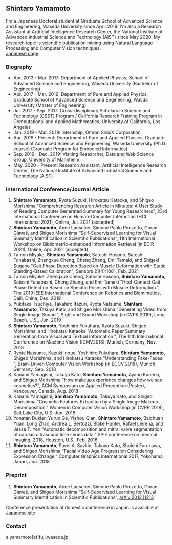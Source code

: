 ## Shintaro Yamamoto

I'm a Japanese Doctoral student at Graduate School of Advanced Science and Engineering, Waseda University since April 2019. I'm also a Research Assistant at Artificial Intelligence Research Center, the National Institute of Advanced Industrial Science and Technology (AIST) since May 2020. My research topic is scientific publication mining using Natural Language Processing and Computer Vision techniques. <br>
[Japanese page](https://yamashin42.github.io/yamashin42/JP)

### Biography
- Apr. 2013 - Mar. 2017: Department of Applied Physics, School of Advanced Science and Engineering, Waseda University (Bachelor of Engineering)
- Apr. 2017 - Mar. 2019: Department of Pure and Applied Physics, Graduate School of Advanced Science and Engineering, Wasda University (Master of Engineering)
- Jul. 2017 - Sep. 2017: Cross-disciplinary Scholars in Science and Technology (CSST) Program / California Research Training Program in Computational and Applied Mathematics, University of California, Los Angeles
- Jan. 2019 - Mar. 2019: Internship, Omron SinicX Corporation
- Apr. 2019 - Present: Department of Pure and Applied Physics, Graduate School of Advanced Science and Engineering, Waseda Unievrsity (Ph.D. course)
(Graduate Program for Embodied Informatics)
- Sep. 2019 - Dec. 2019: Visiting Researcher, Data and Web Science Group, University of Mannheim
- May. 2020 - Present: Research Assistant, Artificial Intelligence Research Center, The National Institute of Advanced Industrial Science and Technology (AIST)

### International Conference/Journal Article
1. **Shintaro Yamamoto**, Ryota Suzuki, Hirokatsu Kataoka, and Shigeo Morishima "Comprehending Research Article in Minutes: A User Study of Reading Computer Generated Summary for Young Researchers", 23rd International Conference on Human-Computer Interaction (HCI International 2021), Online, Jul. 2021 (accepted)
1.  **Shintaro Yamamoto**, Anne Lauscher, Simone Paolo Ponzetto, Goran Glavaš, and Shigeo Morishima “Self-Supervised Learning for Visual Summary Identification in Scientific Publications”, 11th International Workshop on Bibliometric-enhanced Information Retrieval (in ECIR 2021), Online, Apr. 2021 (accepted)
1. Tamon Miyake, **Shintaro Yamamoto**, Satoshi Hosono, Satoshi Funabashi, Zhengxue Cheng, Cheng Zhang, Emi Tamaki, and Shigeki Sugano "Gait Phase Detection Based on Muscle Deformation with Static Standing-Based Calibration", Sensors 21(4):1081, Feb. 2021
1. Tamon Miyake, Zhengxue Cheng, Satoshi Hosono, **Shintaro Yamamoto**, Satoshi Funabashi, Cheng Zhang, and Emi Tamaki "Heel-Contact Gait Phase Detection Based on Specific Poses with Muscle Deformation.", The 2019 IEEE International Conference on Robotics and Biomimetics, Daili, China, Dec. 2019 
1. Yukitaka Tsuchiya, Takahiro Itazuri, Ryota Natsume, **Shintaro Yamamoto**, Takuya Kato, and Shigeo Morishima "Generating Video from Single Image Sound.", Sight and Sound Workshop (in CVPR 2019), Long Beach, U.S., Jun. 2019
1. **Shintaro Yamamoto**, Yoshihiro Fukuhara, Ryota Suzuki, Shigeo Morishima, and Hirokatsu Kataoka "Automatic Paper Summary Generation from Visual and Textual Information.", The 11th International Conference on Machine Vision (ICMV2018), Munich, Germany, Nov. 2018
1. Ryota Natsume, Kazuki Inoue, Yoshihiro Fukuhara, **Shintaro Yamamoto**, Shigeo Morishima, and Hirokatsu Kataoka "Understanding Fake-Faces. ", Brain-Driven Computer Vision Workshop (in ECCV 2018), Munich, Germany, Sep. 2018
1. Kanami Yamagishi, Takuya Kato, **Shintaro Yamamoto**, Ayano Kaneda, and Shigeo Morishima "How makeup experience changes how we see cosmetics?", ACM Symposium on Applied Perception (Poster), Vancouver, Canada, Aug. 2018
1. Kanami Yamagishi, **Shintaro Yamamoto**, Takuya Kato, and Shigeo Morishima "Cosmetic Features Extraction by a Single Image Makeup Decomposition." Women in Computer Vision Workshop (in CVPR 2018), Salt Lake City, U.S. Jun. 2018
1. Yonatan Dukler, Yurun Ge, Yizhou Qian, **Shintaro Yamamoto**, Baichuan Yuan, Long Zhao, Andrea L. Bertozzi, Blake Hunter, Rafael Llerena, and Jesse T. Yen "Automatic decomposition and mitral valve segmentation of cardiac ultrasound time series data." SPIE conference on medical imaging, 2018, Houston, U.S., Feb. 2018
1. **Shintaro Yamamoto**, Pavel A. Savkin, Takuya Kato, Shoichi Furukawa, and Shigeo Morishima "Facial Video Age Progression Considering Expression Change." Computer Graphics International 2017, Yokohama, Japan, Jun. 2018

### Preprint
1. **Shintaro Yamamoto**, Anne Lauscher, Simone Paolo Ponzetto, Goran Glavaš, and Shigeo Morishima “Self-Supervised Learning for Visual Summary Identification in Scientific Publications”, [arXiv:2012.11213](https://arxiv.org/abs/2012.11213)

Conference presentation at domestic conference in Japan is available at [Japanese site](https://yamashin42.github.io/yamashin42/JP)

### Contact
s.yamamoto\[at]fuji.waseda.jp
